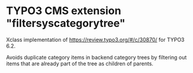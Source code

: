 TYPO3 CMS extension "filtersyscategorytree"
===========================================

Xclass implementation of https://review.typo3.org/#/c/30870/ for TYPO3 6.2.

Avoids duplicate category items in backend category trees by filtering out
items that are already part of the tree as children of parents.
